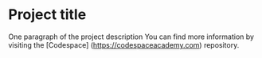 # Project title

One paragraph of the project description
You can find more information by visiting the [Codespace] (https://codespaceacademy.com) repository.

 